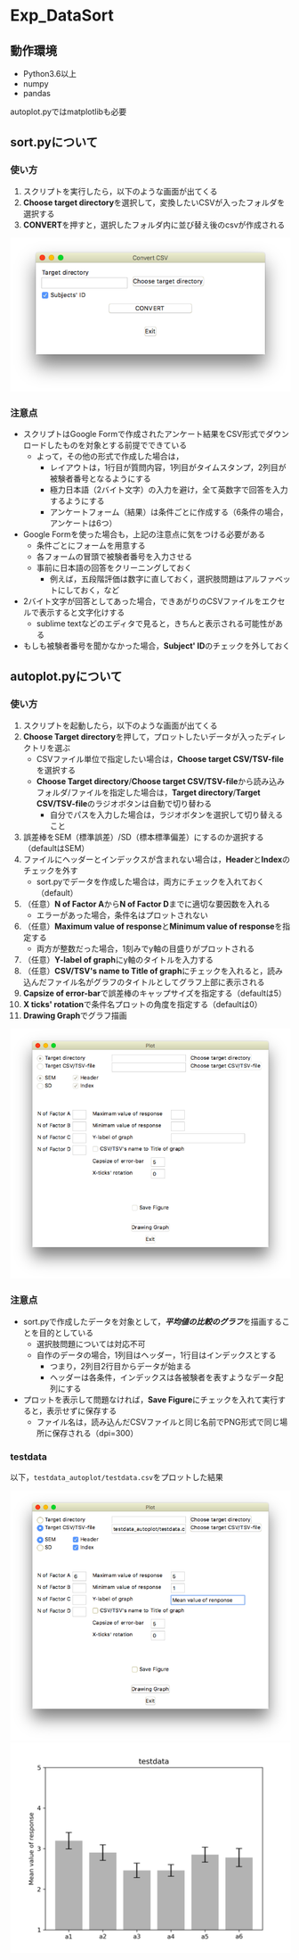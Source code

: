 # Exp_DataSort

## 動作環境

- Python3.6以上
- numpy
- pandas

autoplot.pyではmatplotlibも必要

## sort.pyについて

### 使い方
1. スクリプトを実行したら，以下のような画面が出てくる
2. **Choose target directory**を選択して，変換したいCSVが入ったフォルダを選択する
3. **CONVERT**を押すと，選択したフォルダ内に並び替え後のcsvが作成される

![sort.pyの画面](./sort_window.png)

### 注意点
- スクリプトはGoogle Formで作成されたアンケート結果をCSV形式でダウンロードしたものを対象とする前提でできている
	- よって，その他の形式で作成した場合は，
		- レイアウトは，1行目が質問内容，1列目がタイムスタンプ，2列目が被験者番号となるようにする
		- 極力日本語（2バイト文字）の入力を避け，全て英数字で回答を入力するようにする
		- アンケートフォーム（結果）は条件ごとに作成する（6条件の場合，アンケートは6つ）
- Google Formを使った場合も，上記の注意点に気をつける必要がある
	- 条件ごとにフォームを用意する
	- 各フォームの冒頭で被験者番号を入力させる
	- 事前に日本語の回答をクリーニングしておく
		- 例えば，五段階評価は数字に直しておく，選択肢問題はアルファベットにしておく，など
- 2バイト文字が回答としてあった場合，できあがりのCSVファイルをエクセルで表示すると文字化けする
	- sublime textなどのエディタで見ると，きちんと表示される可能性がある
- もしも被験者番号を聞かなかった場合，**Subject' ID**のチェックを外しておく	

## autoplot.pyについて

### 使い方
1. スクリプトを起動したら，以下のような画面が出てくる
2. **Choose Target directory**を押して，プロットしたいデータが入ったディレクトリを選ぶ
	- CSVファイル単位で指定したい場合は，**Choose target CSV/TSV-file**を選択する
	- **Choose Target directory**/**Choose target CSV/TSV-file**から読み込みフォルダ/ファイルを指定した場合は，**Target directory**/**Target CSV/TSV-file**のラジオボタンは自動で切り替わる
		- 自分でパスを入力した場合は，ラジオボタンを選択して切り替えること
3. 誤差棒をSEM（標準誤差）/SD（標本標準偏差）にするのか選択する（defaultはSEM）
4. ファイルにヘッダーとインデックスが含まれない場合は，**Header**と**Index**のチェックを外す
	- sort.pyでデータを作成した場合は，両方にチェックを入れておく（default）
5. （任意）**N of Factor A**から**N of Factor D**までに適切な要因数を入れる
	- エラーがあった場合，条件名はプロットされない
6. （任意）**Maximum value of response**と**Minimum value of response**を指定する
	- 両方が整数だった場合，1刻みでy軸の目盛りがプロットされる
7. （任意）**Y-label of graph**にy軸のタイトルを入力する
8. （任意）**CSV/TSV's name to Title of graph**にチェックを入れると，読み込んだファイル名がグラフのタイトルとしてグラフ上部に表示される
8. **Capsize of error-bar**で誤差棒のキャップサイズを指定する（defaultは5）
9. **X ticks' rotation**で条件名プロットの角度を指定する（defaultは0）
10. **Drawing Graph**でグラフ描画

![autplot.pyの画面](autoplot_window.png)

### 注意点
- sort.pyで作成したデータを対象として，***平均値の比較のグラフ***を描画することを目的としている
	- 選択肢問題については対応不可
	- 自作のデータの場合，1列目はヘッダー，1行目はインデックスとする
		- つまり，2列目2行目からデータが始まる
		- ヘッダーは各条件，インデックスは各被験者を表すようなデータ配列にする		
- プロットを表示して問題なければ，**Save Figure**にチェックを入れて実行すると，表示せずに保存する
	- ファイル名は，読み込んだCSVファイルと同じ名前でPNG形式で同じ場所に保存される（dpi=300）

### testdata
以下，`testdata_autoplot/testdata.csv`をプロットした結果

![](./testdata_autoplot/autoplot_testdata.png)
![](./testdata_autoplot/testdata.png)
